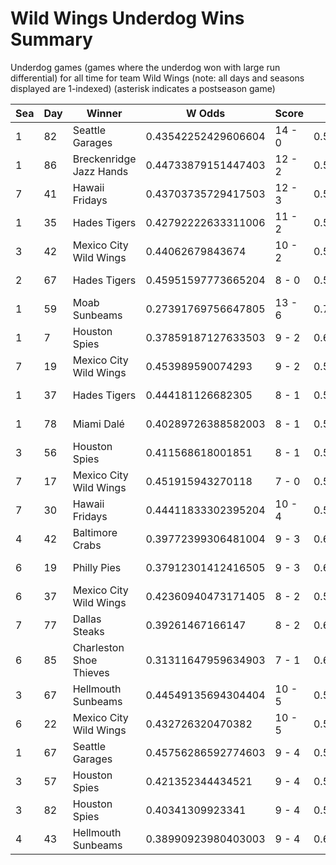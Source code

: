 # Wild Wings Underdog Wins Summary



Underdog games (games where the underdog won with large run differential) for all time for team Wild Wings (note: all days and seasons displayed are 1-indexed) (asterisk indicates a postseason game)


| Sea | Day | Winner | W Odds | Score | L Odds | Loser | 
| ------ |------ |------ |------ |------ |------ |------ |
| 1 | 82 | Seattle Garages | 0.43542252429606604 | 14 - 0 | 0.564577475703934 | Mexico City Wild Wings | 
| 1 | 86 | Breckenridge Jazz Hands | 0.44733879151447403 | 12 - 2 | 0.552661208485525 | Mexico City Wild Wings | 
| 7 | 41 | Hawaii Fridays | 0.43703735729417503 | 12 - 3 | 0.5629626427058241 | Mexico City Wild Wings | 
| 1 | 35 | Hades Tigers | 0.42792222633311006 | 11 - 2 | 0.5720777736668891 | Mexico City Wild Wings | 
| 3 | 42 | Mexico City Wild Wings | 0.44062679843674 | 10 - 2 | 0.5593732015632591 | Breckenridge Jazz Hands | 
| 2 | 67 | Hades Tigers | 0.45951597773665204 | 8 - 0 | 0.540484022263347 | Mexico City Wild Wings | 
| 1 | 59 | Moab Sunbeams | 0.27391769756647805 | 13 - 6 | 0.726082302433521 | Mexico City Wild Wings | 
| 1 | 7 | Houston Spies | 0.37859187127633503 | 9 - 2 | 0.621408128723664 | Mexico City Wild Wings | 
| 7 | 19 | Mexico City Wild Wings | 0.453989590074293 | 9 - 2 | 0.546010409925706 | Canada Moist Talkers | 
| 1 | 37 | Hades Tigers | 0.444181126682305 | 8 - 1 | 0.5558188733176941 | Mexico City Wild Wings | 
| 1 | 78 | Miami Dalé | 0.40289726388582003 | 8 - 1 | 0.5971027361141791 | Mexico City Wild Wings | 
| 3 | 56 | Houston Spies | 0.411568618001851 | 8 - 1 | 0.588431381998148 | Mexico City Wild Wings | 
| 7 | 17 | Mexico City Wild Wings | 0.451915943270118 | 7 - 0 | 0.548084056729881 | Canada Moist Talkers | 
| 7 | 30 | Hawaii Fridays | 0.44411833302395204 | 10 - 4 | 0.555881666976047 | Mexico City Wild Wings | 
| 4 | 42 | Baltimore Crabs | 0.39772399306481004 | 9 - 3 | 0.602276006935189 | Mexico City Wild Wings | 
| 6 | 19 | Philly Pies | 0.37912301412416505 | 9 - 3 | 0.6208769858758341 | Mexico City Wild Wings | 
| 6 | 37 | Mexico City Wild Wings | 0.42360940473171405 | 8 - 2 | 0.5763905952682851 | Yellowstone Magic | 
| 7 | 77 | Dallas Steaks | 0.39261467166147 | 8 - 2 | 0.6073853283385291 | Mexico City Wild Wings | 
| 6 | 85 | Charleston Shoe Thieves | 0.31311647959634903 | 7 - 1 | 0.6868835204036501 | Mexico City Wild Wings | 
| 3 | 67 | Hellmouth Sunbeams | 0.44549135694304404 | 10 - 5 | 0.554508643056955 | Mexico City Wild Wings | 
| 6 | 22 | Mexico City Wild Wings | 0.432726320470382 | 10 - 5 | 0.567273679529617 | Philly Pies | 
| 1 | 67 | Seattle Garages | 0.45756286592774603 | 9 - 4 | 0.542437134072253 | Mexico City Wild Wings | 
| 3 | 57 | Houston Spies | 0.421352344434521 | 9 - 4 | 0.578647655565478 | Mexico City Wild Wings | 
| 3 | 82 | Houston Spies | 0.40341309923341 | 9 - 4 | 0.596586900766589 | Mexico City Wild Wings | 
| 4 | 43 | Hellmouth Sunbeams | 0.38990923980403003 | 9 - 4 | 0.6100907601959691 | Mexico City Wild Wings | 


